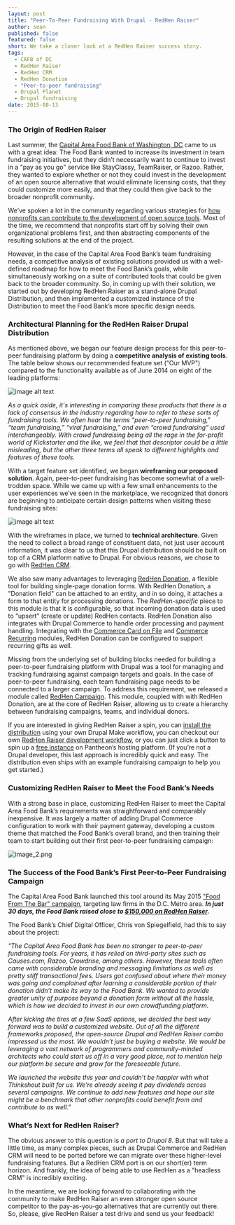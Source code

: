 ```yaml
---
layout: post
title: "Peer-To-Peer Fundraising With Drupal - RedHen Raiser"
author: sean
published: false
featured: false
short: We take a closer look at a RedHen Raiser success story.
tags: 
  - CAFB of DC
  - RedHen Raiser
  - RedHen CRM
  - RedHen Donation
  - "Peer-to-peer fundraising"
  - Drupal Planet
  - Drupal fundraising
date: 2015-08-13 
---
```

### The Origin of RedHen Raiser

Last summer, the [Capital Area Food Bank of Washington, DC](http://www.capitalareafoodbank.org/) came to us with a great idea: The Food Bank wanted to increase its investment in team fundraising initiatives, but they didn’t necessarily want to continue to invest in a "pay as you go" service like StayClassy, TeamRaiser, or Razoo. Rather, they wanted to explore whether or not they could invest in the development of an open source alternative that would eliminate licensing costs, that they could customize more easily, and that they could then give back to the broader nonprofit community.

We’ve spoken a lot in the community regarding various strategies for [how nonprofits can contribute to the development of open source tools](http://thinkshout.com/blog/2015/03/the-how-and-why-of-open-source/). Most of the time, we recommend that nonprofits start off by solving their own organizational problems first, and then abstracting components of the resulting solutions at the end of the project.

However, in the case of the Capital Area Food Bank’s team fundraising needs, a competitive analysis of existing solutions provided us with a well-defined roadmap for how to meet the Food Bank’s goals, while simultaneously working on a suite of contributed tools that could be given back to the broader community. So, in coming up with their solution, we started out by developing RedHen Raiser as a stand-alone Drupal Distribution, and then implemented a customized instance of the Distribution to meet the Food Bank’s more specific design needs.

### Architectural Planning for the RedHen Raiser Drupal Distribution

As mentioned above, we began our feature design process for this peer-to-peer fundraising platform by doing a **competitive analysis of existing tools**. The table below shows our recommended feature set ("Our MVP") compared to the functionality available as of June 2014 on eight of the leading platforms:

![image alt text](/assets/images/blog/image_0.png)

*As a quick aside, it's interesting in comparing these products that there is a lack of consensus in the industry regarding how to refer to these sorts of fundraising tools. We often hear the terms "peer-to-peer fundraising," “team fundraising,” “viral fundraising,” and even “crowd fundraising” used interchangeably. With crowd fundraising being all the rage in the for-profit world of Kickstarter and the like, we feel that that descriptor could be a little misleading, but the other three terms all speak to different highlights and features of these tools.*

With a target feature set identified, we began **wireframing our proposed solution**. Again, peer-to-peer fundraising has become somewhat of a well-trodden space. While we came up with a few small enhancements to the user experiences we’ve seen in the marketplace, we recognized that donors are beginning to anticipate certain design patterns when visiting these fundraising sites:

![image alt text](/assets/images/blog/image_1.png)

With the wireframes in place, we turned to **technical architecture**. Given the need to collect a broad range of constituent data, not just user account information, it was clear to us that this Drupal distribution should be built on top of a CRM platform native to Drupal. For obvious reasons, we chose to go with [RedHen CRM](https://www.drupal.org/project/redhen).

We also saw many advantages to leveraging [RedHen Donation](https://www.drupal.org/project/redhen_donation), a flexible tool for building single-page donation forms. With RedHen Donation, a "Donation field" can be attached to an entity, and in so doing, it attaches a form to that entity for processing donations. The *RedHen-specific* piece to this module is that it is configurable, so that incoming donation data is used to “upsert” (create or update) RedHen contacts. RedHen Donation also integrates with Drupal Commerce to handle order processing and payment handling. Integrating with the [Commerce Card on File](https://www.drupal.org/project/commerce_cardonfile) and [Commerce Recurring](https://www.drupal.org/project/commerce_recurring) modules, RedHen Donation can be configured to support recurring gifts as well.

Missing from the underlying set of building blocks needed for building a peer-to-peer fundraising platform with Drupal was a tool for managing and tracking fundraising against campaign targets and goals. In the case of peer-to-peer fundraising, each team fundraising page needs to be connected to a larger campaign. To address this requirement, we released a module called [RedHen Campaign](https://www.drupal.org/project/redhen_campaign). This module, coupled with with RedHen Donation, are at the core of RedHen Raiser, allowing us to create a hierarchy between fundraising campaigns, teams, and individual donors.

If you are interested in giving RedHen Raiser a spin, you can [install the distribution](https://www.drupal.org/project/redhen_raiser) using your own Drupal Make workflow, you can checkout our own [RedHen Raiser development workflow](https://github.com/thinkshout/charlotte), or you can just click a button to spin up a [free instance](https://dashboard.pantheon.io/products/redhen_raiser/spinup) on Pantheon’s hosting platform. (If you’re not a Drupal developer, this last approach is incredibly quick and easy. The distribution even ships with an example fundraising campaign to help you get started.)

### Customizing RedHen Raiser to Meet the Food Bank’s Needs

With a strong base in place, customizing RedHen Raiser to meet the Capital Area Food Bank’s requirements was straightforward and comparably inexpensive. It was largely a matter of adding Drupal Commerce configuration to work with their payment gateway, developing a custom theme that matched the Food Bank’s overall brand, and then training their team to start building out their first peer-to-peer fundraising campaign:

![image_2.png](/assets/images/blog/image_2.png)

### The Success of the Food Bank’s First Peer-to-Peer Fundraising Campaign

The Capital Area Food Bank launched this tool around its May 2015 ["Food From The Bar" campaign](http://www.capitalareafoodbank.org/food-from-the-bar/), targeting law firms in the D.C. Metro area. **_In just 30 days, the Food Bank raised close to [$150,000 on RedHen Raiser](https://give.capitalareafoodbank.org/campaigns/food-bar-2015)._**

The Food Bank’s Chief Digital Officer, Chris von Spiegelfield, had this to say about the project:

_"The Capital Area Food Bank has been no stranger to peer-to-peer fundraising tools. For years, it has relied on third-party sites such as Causes.com, Razoo, Crowdrise, among others. However, these tools often came with considerable branding and messaging limitations as well as pretty stiff transactional fees. Users got confused about where their money was going and complained after learning a considerable portion of their donation didn’t make its way to the Food Bank. We wanted to provide greater unity of purpose beyond a donation form without all the hassle, which is how we decided to invest in our own crowdfunding platform._

_After kicking the tires at a few SaaS options, we decided the best way forward was to build a customized website.  Out of all the different frameworks proposed, the open-source Drupal and RedHen Raiser combo impressed us the most. We wouldn’t  just be buying a website. We would be leveraging a vast network of programmers and community-minded architects who could start us off in a very good place, not to mention help our platform be secure and grow for the foreseeable future._

_We launched the website this year and couldn’t be happier with what Thinkshout built for us. We’re already seeing it pay dividends across several campaigns. We continue to add new features and hope our site might be a benchmark that other nonprofits could benefit from and contribute to as well."_

### What’s Next for RedHen Raiser?

The obvious answer to this question is *a port to Drupal 8*. But that will take a little time, as many complex pieces, such as Drupal Commerce and RedHen CRM will need to be ported before we can migrate over these higher-level fundraising features. But a RedHen CRM port is on our short(er) term horizon. And frankly, the idea of being able to use RedHen as a "headless CRM" is incredibly exciting.

In the meantime, we are looking forward to collaborating with the community to make RedHen Raiser an even stronger open source competitor to the pay-as-you-go alternatives that are currently out there. So, please, give RedHen Raiser a test drive and send us your feedback!
